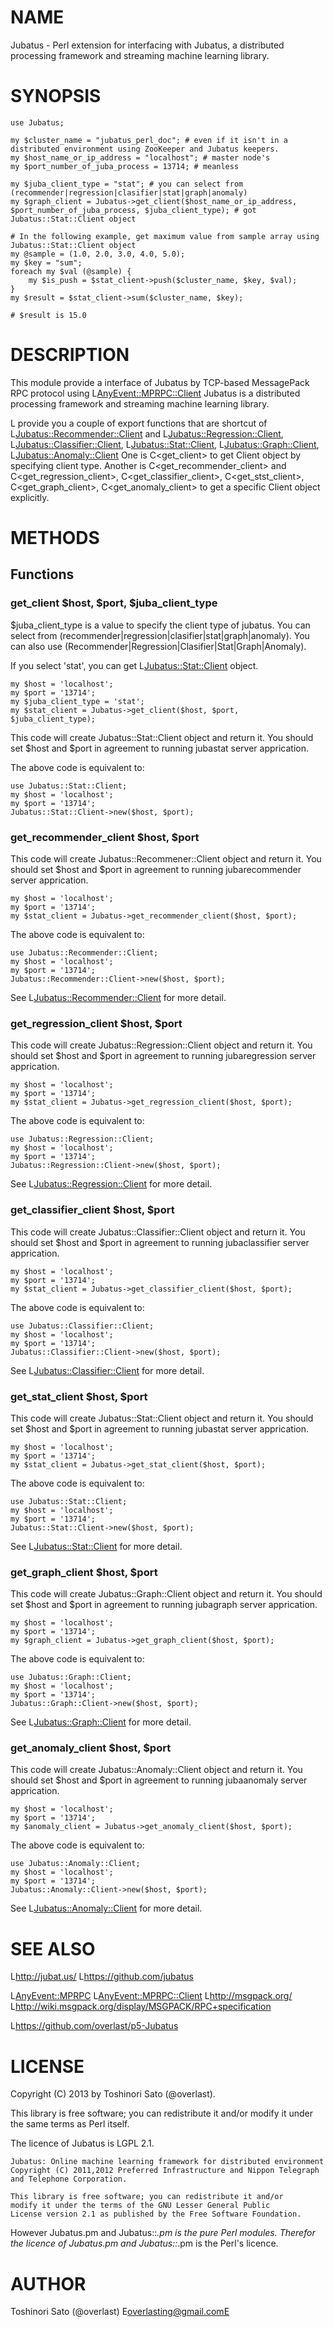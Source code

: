 # NAME

Jubatus - Perl extension for interfacing with Jubatus, a distributed processing framework and streaming machine learning library.

# SYNOPSIS

    use Jubatus;

    my $cluster_name = "jubatus_perl_doc"; # even if it isn't in a distributed environment using ZooKeeper and Jubatus keepers.
    my $host_name_or_ip_address = "localhost"; # master node's
    my $port_number_of_juba_process = 13714; # meanless

    my $juba_client_type = "stat"; # you can select from (recommender|regression|clasifier|stat|graph|anomaly)
    my $graph_client = Jubatus->get_client($host_name_or_ip_address, $port_number_of_juba_process, $juba_client_type); # got Jubatus::Stat::Client object

    # In the following example, get maximum value from sample array using Jubatus::Stat::Client object
    my @sample = (1.0, 2.0, 3.0, 4.0, 5.0);
    my $key = "sum";
    foreach my $val (@sample) {
        my $is_push = $stat_client->push($cluster_name, $key, $val);
    }
    my $result = $stat_client->sum($cluster_name, $key);

    # $result is 15.0

# DESCRIPTION

This module provide a interface of Jubatus by TCP-based MessagePack RPC protocol using L<AnyEvent::MPRPC::Client>
Jubatus is a distributed processing framework and streaming machine learning library.

L<Jubatus> provide you a couple of export functions that are shortcut of L<Jubatus::Recommender::Client> and L<Jubatus::Regression::Client>, L<Jubatus::Classifier::Client>, L<Jubatus::Stat::Client>, L<Jubatus::Graph::Client>, L<Jubatus::Anomaly::Client>
One is C<get_client> to get Client object by specifying client type.
Another is C<get_recommender_client> and C<get_regression_client>, C<get_classifier_client>, C<get_stst_client>, C<get_graph_client>, C<get_anomaly_client> to get a specific Client object explicitly.


# METHODS

## Functions

### get_client $host, $port, $juba_client_type

$juba_client_type is a value to specify the client type of jubatus.
You can select from (recommender|regression|clasifier|stat|graph|anomaly).
You can also use (Recommender|Regression|Clasifier|Stat|Graph|Anomaly).

If you select 'stat', you can get L<Jubatus::Stat::Client> object.

    my $host = 'localhost';
    my $port = '13714';
    my $juba_client_type = 'stat';
    my $stat_client = Jubatus->get_client($host, $port, $juba_client_type);

This code will create Jubatus::Stat::Client object and return it.
You should set $host and $port in agreement to running jubastat server apprication.

The above code is equivalent to:

    use Jubatus::Stat::Client;
    my $host = 'localhost';
    my $port = '13714';
    Jubatus::Stat::Client->new($host, $port);

### get_recommender_client $host, $port

This code will create Jubatus::Recommener::Client object and return it.
You should set $host and $port in agreement to running jubarecommender server apprication.

    my $host = 'localhost';
    my $port = '13714';
    my $stat_client = Jubatus->get_recommender_client($host, $port);

The above code is equivalent to:

    use Jubatus::Recommender::Client;
    my $host = 'localhost';
    my $port = '13714';
    Jubatus::Recommender::Client->new($host, $port);

See L<Jubatus::Recommender::Client> for more detail.

### get_regression_client $host, $port

This code will create Jubatus::Regression::Client object and return it.
You should set $host and $port in agreement to running jubaregression server apprication.

    my $host = 'localhost';
    my $port = '13714';
    my $stat_client = Jubatus->get_regression_client($host, $port);

The above code is equivalent to:

    use Jubatus::Regression::Client;
    my $host = 'localhost';
    my $port = '13714';
    Jubatus::Regression::Client->new($host, $port);

See L<Jubatus::Regression::Client> for more detail.

### get_classifier_client $host, $port

This code will create Jubatus::Classifier::Client object and return it.
You should set $host and $port in agreement to running jubaclassifier server apprication.

    my $host = 'localhost';
    my $port = '13714';
    my $stat_client = Jubatus->get_classifier_client($host, $port);

The above code is equivalent to:

    use Jubatus::Classifier::Client;
    my $host = 'localhost';
    my $port = '13714';
    Jubatus::Classifier::Client->new($host, $port);

See L<Jubatus::Classifier::Client> for more detail.

### get_stat_client $host, $port

This code will create Jubatus::Stat::Client object and return it.
You should set $host and $port in agreement to running jubastat server apprication.

    my $host = 'localhost';
    my $port = '13714';
    my $stat_client = Jubatus->get_stat_client($host, $port);

The above code is equivalent to:

    use Jubatus::Stat::Client;
    my $host = 'localhost';
    my $port = '13714';
    Jubatus::Stat::Client->new($host, $port);

See L<Jubatus::Stat::Client> for more detail.

### get_graph_client $host, $port

This code will create Jubatus::Graph::Client object and return it.
You should set $host and $port in agreement to running jubagraph server apprication.

    my $host = 'localhost';
    my $port = '13714';
    my $graph_client = Jubatus->get_graph_client($host, $port);

The above code is equivalent to:

    use Jubatus::Graph::Client;
    my $host = 'localhost';
    my $port = '13714';
    Jubatus::Graph::Client->new($host, $port);

See L<Jubatus::Graph::Client> for more detail.

### get_anomaly_client $host, $port

This code will create Jubatus::Anomaly::Client object and return it.
You should set $host and $port in agreement to running jubaanomaly server apprication.

    my $host = 'localhost';
    my $port = '13714';
    my $anomaly_client = Jubatus->get_anomaly_client($host, $port);

The above code is equivalent to:

    use Jubatus::Anomaly::Client;
    my $host = 'localhost';
    my $port = '13714';
    Jubatus::Anomaly::Client->new($host, $port);

See L<Jubatus::Anomaly::Client> for more detail.

# SEE ALSO

L<http://jubat.us/>
L<https://github.com/jubatus>

L<AnyEvent::MPRPC>
L<AnyEvent::MPRPC::Client>
L<http://msgpack.org/>
L<http://wiki.msgpack.org/display/MSGPACK/RPC+specification>

L<https://github.com/overlast/p5-Jubatus>

# LICENSE

Copyright (C) 2013 by Toshinori Sato (@overlast).

This library is free software; you can redistribute it and/or modify
it under the same terms as Perl itself.

The licence of Jubatus is LGPL 2.1.

    Jubatus: Online machine learning framework for distributed environment
    Copyright (C) 2011,2012 Preferred Infrastructure and Nippon Telegraph and Telephone Corporation.

    This library is free software; you can redistribute it and/or
    modify it under the terms of the GNU Lesser General Public
    License version 2.1 as published by the Free Software Foundation.

However Jubatus.pm and Jubatus::*.pm is the pure Perl modules.
Therefor the licence of Jubatus.pm and Jubatus::*.pm is the Perl's licence.

# AUTHOR

Toshinori Sato (@overlast) E<lt>overlasting@gmail.comE<gt>
